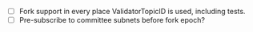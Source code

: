 - [ ] Fork support in every place ValidatorTopicID is used, including tests.
- [ ] Pre-subscribe to committee subnets before fork epoch?
